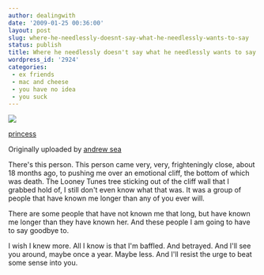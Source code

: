 ```yaml
---
author: dealingwith
date: '2009-01-25 00:36:00'
layout: post
slug: where-he-needlessly-doesnt-say-what-he-needlessly-wants-to-say
status: publish
title: Where he needlessly doesn't say what he needlessly wants to say
wordpress_id: '2924'
categories:
 - ex friends
 - mac and cheese
 - you have no idea
 - you suck
---
```


[![][1]][2]

[princess][3]

Originally uploaded by [andrew sea][4]

There's this person. This person came very, very, frighteningly close, about
18 months ago, to pushing me over an emotional cliff, the bottom of which was
death. The Looney Tunes tree sticking out of the cliff wall that I grabbed
hold of, I still don't even know what that was. It was a group of people that
have known me longer than any of you ever will.


There are some people that have not known me that long, but have known me
longer than they have known her. And these people I am going to have to say
goodbye to.


I wish I knew more. All I know is that I'm baffled. And betrayed. And I'll see
you around, maybe once a year. Maybe less. And I'll resist the urge to beat
some sense into you.

   [1]: http://farm4.static.flickr.com/3266/2818516606_3ebd1cebd3_m.jpg

   [2]: http://www.flickr.com/photos/andrewseajames/2818516606/ (photosharing)

   [3]: http://www.flickr.com/photos/andrewseajames/2818516606/

   [4]: http://www.flickr.com/people/andrewseajames/

